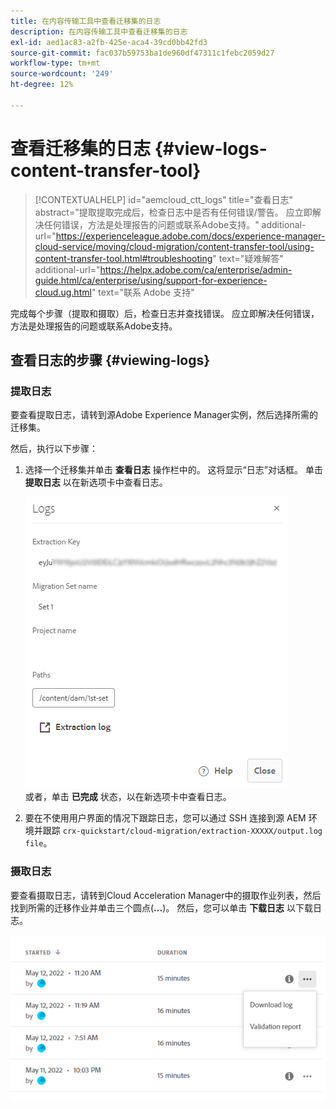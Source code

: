 ```yaml
---
title: 在内容传输工具中查看迁移集的日志
description: 在内容传输工具中查看迁移集的日志
exl-id: aed1ac83-a2fb-425e-aca4-39cd0bb42fd3
source-git-commit: fac037b59753ba1de960df47311c1febc2059d27
workflow-type: tm+mt
source-wordcount: '249'
ht-degree: 12%

---
```


# 查看迁移集的日志 {#view-logs-content-transfer-tool}


>[!CONTEXTUALHELP]
>id="aemcloud_ctt_logs"
>title="查看日志"
>abstract="提取提取完成后，检查日志中是否有任何错误/警告。 应立即解决任何错误，方法是处理报告的问题或联系Adobe支持。"
>additional-url="https://experienceleague.adobe.com/docs/experience-manager-cloud-service/moving/cloud-migration/content-transfer-tool/using-content-transfer-tool.html#troubleshooting" text="疑难解答"
>additional-url="https://helpx.adobe.com/ca/enterprise/admin-guide.html/ca/enterprise/using/support-for-experience-cloud.ug.html" text="联系 Adobe 支持"

完成每个步骤（提取和摄取）后，检查日志并查找错误。  应立即解决任何错误，方法是处理报告的问题或联系Adobe支持。

## 查看日志的步骤 {#viewing-logs}

### 提取日志

要查看提取日志，请转到源Adobe Experience Manager实例，然后选择所需的迁移集。

然后，执行以下步骤：

1. 选择一个迁移集并单击 **查看日志** 操作栏中的。 这将显示“日志”对话框。 单击 **提取日志** 以在新选项卡中查看日志。

   ![图像](/help/journey-migration/content-transfer-tool/assets-ctt/cttcam25.png) \
   或者，单击 **已完成** 状态，以在新选项卡中查看日志。

1. 要在不使用用户界面的情况下跟踪日志，您可以通过 SSH 连接到源 AEM 环境并跟踪 `crx-quickstart/cloud-migration/extraction-XXXXX/output.log file`。

### 摄取日志

要查看摄取日志，请转到Cloud Acceleration Manager中的摄取作业列表，然后找到所需的迁移作业并单击三个圆点(**...**)。 然后，您可以单击 **下载日志** 以下载日志。

![图像](/help/journey-migration/content-transfer-tool/assets-ctt/cttcam28.png)
